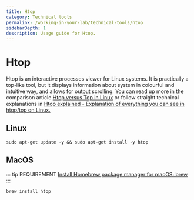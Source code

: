 ```yaml
---
title: Htop
category: Technical tools
permalink: /working-in-your-lab/technical-tools/htop
sidebarDepth: 1
description: Usage guide for Htop.
---
```


# Htop

Htop is an interactive processes viewer for Linux systems.
It is practically a top-like tool, but it displays information
about system in colourful and intuitive way, and allows for
output scrolling. You can read up more in the comparison
article [Htop versus Top in Linux](https://www.tecmint.com/htop-vs-top-in-linux/)
or follow straight technical explanations in
[Htop explained - Explanation of everything you can see in htop/top on Linux.](https://peteris.rocks/blog/htop/)

## Linux

```
sudo apt-get update -y && sudo apt-get install -y htop
```

## MacOS

::: tip REQUIREMENT
[Install Homebrew package manager for macOS: brew](https://brew.sh/)
:::

```
brew install htop
```
